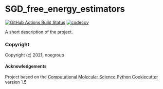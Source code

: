 SGD_free_energy_estimators
==============================
[//]: # (Badges)
[![GitHub Actions Build Status](https://github.com/REPLACE_WITH_OWNER_ACCOUNT/SGD_free_energy_estimators/workflows/CI/badge.svg)](https://github.com/REPLACE_WITH_OWNER_ACCOUNT/SGD_free_energy_estimators/actions?query=workflow%3ACI)
[![codecov](https://codecov.io/gh/REPLACE_WITH_OWNER_ACCOUNT/SGD_free_energy_estimators/branch/master/graph/badge.svg)](https://codecov.io/gh/REPLACE_WITH_OWNER_ACCOUNT/SGD_free_energy_estimators/branch/master)


A short description of the project.

### Copyright

Copyright (c) 2021, noegroup


#### Acknowledgements
 
Project based on the 
[Computational Molecular Science Python Cookiecutter](https://github.com/molssi/cookiecutter-cms) version 1.5.
